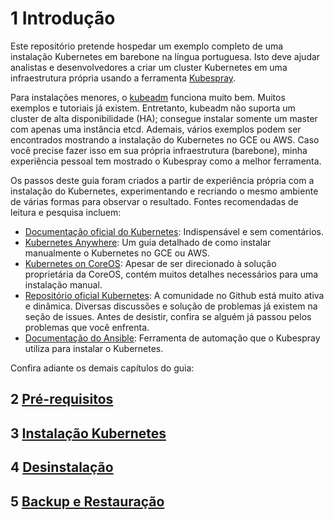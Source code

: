 # 1 Introdução

Este repositório pretende hospedar um exemplo completo de uma instalação Kubernetes em barebone na língua portuguesa. Isto deve ajudar analistas e desenvolvedores a criar um cluster Kubernetes em uma infraestrutura própria usando a ferramenta [Kubespray](https://github.com/kubernetes-incubator/kubespray).

Para instalações menores, o [kubeadm](https://kubernetes.io/docs/setup/independent/create-cluster-kubeadm/) funciona muito bem. Muitos exemplos e tutoriais já existem. Entretanto, kubeadm não suporta um cluster de alta disponibilidade (HA); consegue instalar somente um master com apenas uma instância etcd. Ademais, vários exemplos podem ser encontrados mostrando a instalação do Kubernetes no GCE ou AWS. Caso você precise fazer isso em sua própria infraestrutura (barebone), minha experiência pessoal tem mostrado o Kubespray como a melhor ferramenta.

Os passos deste guia foram criados a partir de experiência própria com a instalação do Kubernetes, experimentando e recriando o mesmo ambiente de várias formas para observar o resultado. Fontes recomendadas de leitura e pesquisa incluem:

* [Documentação oficial do Kubernetes](https://kubernetes.io/docs/home/): Indispensável e sem comentários.
* [Kubernetes Anywhere](https://github.com/kubernetes/kubernetes-anywhere): Um guia detalhado de como instalar manualmente o Kubernetes no GCE ou AWS.
* [Kubernetes on CoreOS](https://coreos.com/kubernetes/docs/latest/): Apesar de ser direcionado à solução proprietária da CoreOS, contém muitos detalhes necessários para uma instalação manual.
* [Repositório oficial Kubernetes](https://github.com/kubernetes/kubernetes): A comunidade no Github está muito ativa e dinâmica. Diversas discussões e solução de problemas já existem na seção de issues. Antes de desistir, confira se alguém já passou pelos problemas que você enfrenta.
* [Documentação do Ansible](http://docs.ansible.com/ansible/latest/index.html): Ferramenta de automação que o Kubespray utiliza para instalar o Kubernetes.

Confira adiante os demais capítulos do guia:

## 2 [Pré-requisitos](PreRequisitos.md)  
## 3 [Instalação Kubernetes](Instalacao.md)  
## 4 [Desinstalação](Desinstalacao.md)  
## 5 [Backup e Restauração](BackupRestauracao.md)